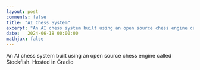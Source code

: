 ```yaml
---
layout: post
comments: false
title: "AI Chess System"
excerpt: "An AI chess system built using an open source chess engine called Stockfish. Hosted in Gradio."
date:   2024-06-18 00:00:00
mathjax: false
---
```


An AI chess system built using an open source chess engine called Stockfish. Hosted in Gradio